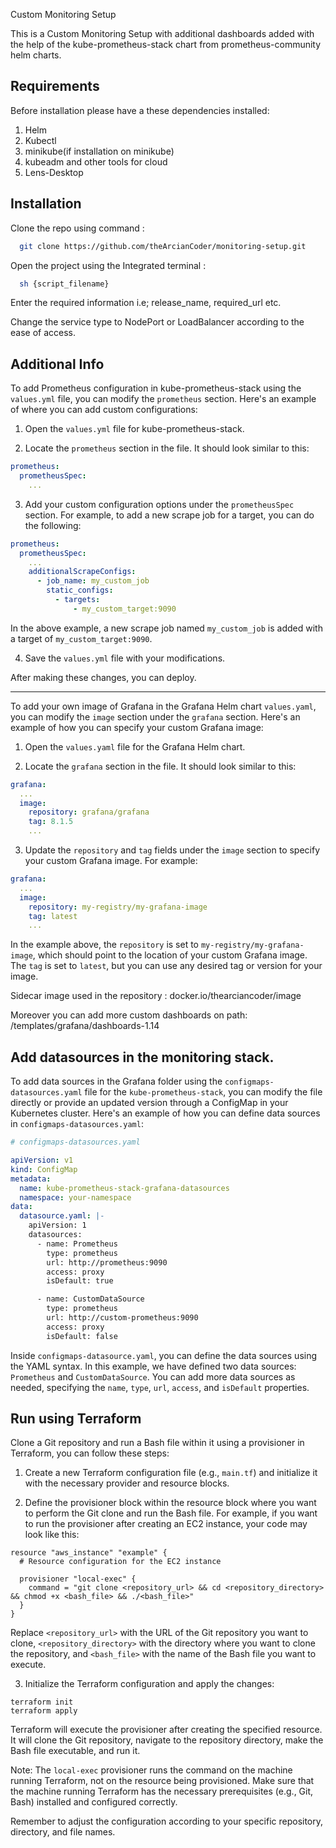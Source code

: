 
Custom Monitoring Setup 

This is a Custom Monitoring Setup with additional dashboards added with the help of the kube-prometheus-stack chart from prometheus-community helm charts.


## Requirements

Before installation please have a these dependencies installed:

  1. Helm
  2. Kubectl
  3. minikube(if installation on minikube)
  4. kubeadm and other tools for cloud
  5. Lens-Desktop

## Installation

Clone the repo using command :

```bash
  git clone https://github.com/theArcianCoder/monitoring-setup.git
```
Open the project using the Integrated terminal :

```bash
  sh {script_filename}
```
Enter the required information i.e; release_name, required_url etc.

Change the service type to NodePort or LoadBalancer according to the ease of access.

## Additional Info

To add Prometheus configuration in kube-prometheus-stack using the `values.yml` file, you can modify the `prometheus` section. Here's an example of where you can add custom configurations:

1. Open the `values.yml` file for kube-prometheus-stack.

2. Locate the `prometheus` section in the file. It should look similar to this:

```yaml
prometheus:
  prometheusSpec:
    ...
```

3. Add your custom configuration options under the `prometheusSpec` section. For example, to add a new scrape job for a target, you can do the following:

```yaml
prometheus:
  prometheusSpec:
    ...
    additionalScrapeConfigs:
      - job_name: my_custom_job
        static_configs:
          - targets:
              - my_custom_target:9090
```

In the above example, a new scrape job named `my_custom_job` is added with a target of `my_custom_target:9090`.

4. Save the `values.yml` file with your modifications.

After making these changes, you can deploy.

-----------------------------

To add your own image of Grafana in the Grafana Helm chart `values.yaml`, you can modify the `image` section under the `grafana` section. Here's an example of how you can specify your custom Grafana image:

1. Open the `values.yaml` file for the Grafana Helm chart.

2. Locate the `grafana` section in the file. It should look similar to this:

```yaml
grafana:
  ...
  image:
    repository: grafana/grafana
    tag: 8.1.5
    ...
```

3. Update the `repository` and `tag` fields under the `image` section to specify your custom Grafana image. For example:

```yaml
grafana:
  ...
  image:
    repository: my-registry/my-grafana-image
    tag: latest
    ...
```

In the example above, the `repository` is set to `my-registry/my-grafana-image`, which should point to the location of your custom Grafana image. The `tag` is set to `latest`, but you can use any desired tag or version for your image.

Sidecar image used in the repository :  docker.io/thearciancoder/image

Moreover you can add more custom dashboards on path: /templates/grafana/dashboards-1.14

## Add datasources in the monitoring stack.
To add data sources in the Grafana folder using the `configmaps-datasources.yaml` file for the `kube-prometheus-stack`, you can modify the file directly or provide an updated version through a ConfigMap in your Kubernetes cluster. Here's an example of how you can define data sources in `configmaps-datasources.yaml`:

```yaml
# configmaps-datasources.yaml

apiVersion: v1
kind: ConfigMap
metadata:
  name: kube-prometheus-stack-grafana-datasources
  namespace: your-namespace
data:
  datasource.yaml: |-
    apiVersion: 1
    datasources:
      - name: Prometheus
        type: prometheus
        url: http://prometheus:9090
        access: proxy
        isDefault: true

      - name: CustomDataSource
        type: prometheus
        url: http://custom-prometheus:9090
        access: proxy
        isDefault: false
```


Inside `configmaps-datasource.yaml`, you can define the data sources using the YAML syntax. In this example, we have defined two data sources: `Prometheus` and `CustomDataSource`. You can add more data sources as needed, specifying the `name`, `type`, `url`, `access`, and `isDefault` properties.

## Run using Terraform
Clone a Git repository and run a Bash file within it using a provisioner in Terraform, you can follow these steps:

1. Create a new Terraform configuration file (e.g., `main.tf`) and initialize it with the necessary provider and resource blocks.

2. Define the provisioner block within the resource block where you want to perform the Git clone and run the Bash file. For example, if you want to run the provisioner after creating an EC2 instance, your code may look like this:

```hcl
resource "aws_instance" "example" {
  # Resource configuration for the EC2 instance

  provisioner "local-exec" {
    command = "git clone <repository_url> && cd <repository_directory> && chmod +x <bash_file> && ./<bash_file>"
  }
}
```

Replace `<repository_url>` with the URL of the Git repository you want to clone, `<repository_directory>` with the directory where you want to clone the repository, and `<bash_file>` with the name of the Bash file you want to execute.

3. Initialize the Terraform configuration and apply the changes:

```shell
terraform init
terraform apply
```

Terraform will execute the provisioner after creating the specified resource. It will clone the Git repository, navigate to the repository directory, make the Bash file executable, and run it.

Note: The `local-exec` provisioner runs the command on the machine running Terraform, not on the resource being provisioned. Make sure that the machine running Terraform has the necessary prerequisites (e.g., Git, Bash) installed and configured correctly.

Remember to adjust the configuration according to your specific repository, directory, and file names.
